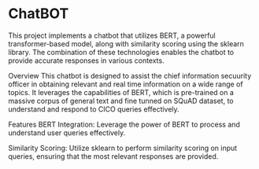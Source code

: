 # ChatBOT
This project implements a chatbot that utilizes BERT, a powerful transformer-based model, along with similarity scoring using the sklearn library. The combination of these technologies enables the chatbot to provide accurate responses in various contexts.

Overview
This chatbot is designed to assist the chief information secuurity officer in obtaining relevant and real time information on a wide range of topics. It leverages the capabilities of BERT, which is pre-trained on a massive corpus of general text and fine tunned on SQuAD dataset, to understand and respond to CICO queries effectively.

Features
BERT Integration: Leverage the power of BERT to process and understand user queries effectively.

Similarity Scoring: Utilize sklearn to perform similarity scoring on input queries, ensuring that the most relevant responses are provided.
